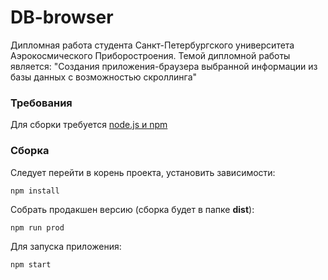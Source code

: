 # DB-browser
Дипломная работа студента Санкт-Петербургского университета Аэрокосмического Приборостроения.
Темой дипломной работы является: "Создания приложения-браузера выбранной информации из базы данных с возможностью скроллинга"

### Требования
Для сборки требуется [node.js и npm](https://nodejs.org/en/)

### Сборка
Следует перейти в корень проекта, установить зависимости:  
```
npm install
```  
Собрать продакшен версию (сборка будет в папке **dist**):  
```
npm run prod
```
Для запуска приложения:
```
npm start
```  